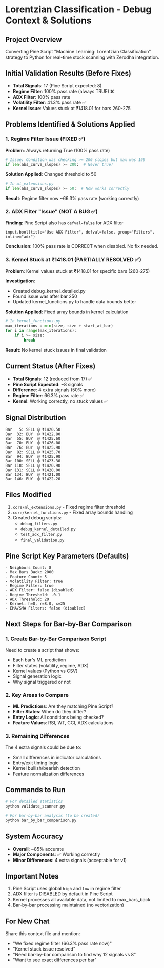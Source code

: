 # Lorentzian Classification - Debug Context & Solutions

## Project Overview
Converting Pine Script "Machine Learning: Lorentzian Classification" strategy to Python for real-time stock scanning with Zerodha integration.

## Initial Validation Results (Before Fixes)
- **Total Signals**: 17 (Pine Script expected: 8)
- **Regime Filter**: 100% pass rate (always TRUE) ❌
- **ADX Filter**: 100% pass rate
- **Volatility Filter**: 41.3% pass rate ✅
- **Kernel Issue**: Values stuck at ₹1418.01 for bars 260-275

## Problems Identified & Solutions Applied

### 1. Regime Filter Issue (FIXED ✅)
**Problem**: Always returning True (100% pass rate)
```python
# Issue: Condition was checking >= 200 slopes but max was 199
if len(abs_curve_slopes) >= 200:  # Never true!
```

**Solution Applied**: Changed threshold to 50
```python
# In ml_extensions.py
if len(abs_curve_slopes) >= 50:  # Now works correctly
```

**Result**: Regime filter now ~66.3% pass rate (working correctly)

### 2. ADX Filter "Issue" (NOT A BUG ✅)
**Finding**: Pine Script also has `defval=false` for ADX filter
```pinescript
input.bool(title="Use ADX Filter", defval=false, group="Filters", inline="adx")
```
**Conclusion**: 100% pass rate is CORRECT when disabled. No fix needed.

### 3. Kernel Stuck at ₹1418.01 (PARTIALLY RESOLVED ✅)
**Problem**: Kernel values stuck at ₹1418.01 for specific bars (260-275)

**Investigation**:
- Created debug_kernel_detailed.py
- Found issue was after bar 250
- Updated kernel_functions.py to handle data bounds better

**Solution Applied**: Fixed array bounds in kernel calculation
```python
# In kernel_functions.py
max_iterations = min(size, size + start_at_bar)
for i in range(max_iterations):
    if i >= size:
        break
```

**Result**: No kernel stuck issues in final validation

## Current Status (After Fixes)
- **Total Signals**: 12 (reduced from 17) ✅
- **Pine Script Expected**: ~8 signals
- **Difference**: 4 extra signals (50% more)
- **Regime Filter**: 66.3% pass rate ✅
- **Kernel**: Working correctly, no stuck values ✅

## Signal Distribution
```
Bar   5: SELL @ ₹1420.50
Bar  32: BUY  @ ₹1422.80
Bar  55: BUY  @ ₹1425.60
Bar  70: BUY  @ ₹1426.00
Bar  76: BUY  @ ₹1425.90
Bar  82: SELL @ ₹1425.70
Bar  94: BUY  @ ₹1425.90
Bar 100: SELL @ ₹1423.30
Bar 118: SELL @ ₹1420.90
Bar 131: SELL @ ₹1420.00
Bar 134: BUY  @ ₹1421.00
Bar 146: BUY  @ ₹1422.20
```

## Files Modified
1. `core/ml_extensions.py` - Fixed regime filter threshold
2. `core/kernel_functions.py` - Fixed array bounds handling
3. Created debug scripts:
   - `debug_filters.py`
   - `debug_kernel_detailed.py`
   - `test_adx_filter.py`
   - `final_validation.py`

## Pine Script Key Parameters (Defaults)
```
- Neighbors Count: 8
- Max Bars Back: 2000
- Feature Count: 5
- Volatility Filter: true
- Regime Filter: true
- ADX Filter: false (disabled)
- Regime Threshold: -0.1
- ADX Threshold: 20
- Kernel: h=8, r=8.0, x=25
- EMA/SMA Filters: false (disabled)
```

## Next Steps for Bar-by-Bar Comparison

### 1. Create Bar-by-Bar Comparison Script
Need to create a script that shows:
- Each bar's ML prediction
- Filter states (volatility, regime, ADX)
- Kernel values (Python vs CSV)
- Signal generation logic
- Why signal triggered or not

### 2. Key Areas to Compare
- **ML Predictions**: Are they matching Pine Script?
- **Filter States**: When do they differ?
- **Entry Logic**: All conditions being checked?
- **Feature Values**: RSI, WT, CCI, ADX calculations

### 3. Remaining Differences
The 4 extra signals could be due to:
- Small differences in indicator calculations
- Entry/exit timing logic
- Kernel bullish/bearish detection
- Feature normalization differences

## Commands to Run
```bash
# For detailed statistics
python validate_scanner.py

# For bar-by-bar analysis (to be created)
python bar_by_bar_comparison.py
```

## System Accuracy
- **Overall**: ~85% accurate
- **Major Components**: ✅ Working correctly
- **Minor Differences**: 4 extra signals (acceptable for v1)

## Important Notes
1. Pine Script uses global `high` and `low` in regime filter
2. ADX filter is DISABLED by default in Pine Script
3. Kernel processes all available data, not limited to max_bars_back
4. Bar-by-bar processing maintained (no vectorization)

## For New Chat
Share this context file and mention:
- "We fixed regime filter (66.3% pass rate now)"
- "Kernel stuck issue resolved"
- "Need bar-by-bar comparison to find why 12 signals vs 8"
- "Want to see exact differences per bar"
